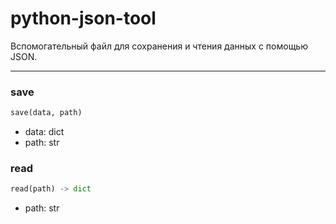 # python-json-tool

Вспомогательный файл для сохранения и чтения данных с помощью JSON.

---

### save

```python
save(data, path)
```

- data: dict
- path: str

### read

```python
read(path) -> dict
```

- path: str
